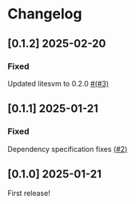 # Changelog
## [0.1.2] 2025-02-20

### Fixed

Updated litesvm to 0.2.0 [#(#3)](https://github.com/LiteSVM/anchor-litesvm/pull/3)

## [0.1.1] 2025-01-21

### Fixed

Dependency specification fixes [(#2)](https://github.com/LiteSVM/anchor-litesvm/pull/2)

## [0.1.0] 2025-01-21

First release!

